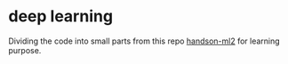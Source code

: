 # deep learning

Dividing the code into small parts from this repo [handson-ml2](https://github.com/cosmo3769/handson-ml2) for learning purpose.
